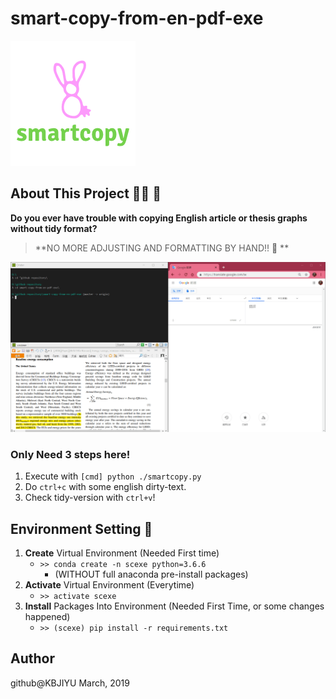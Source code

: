 # smart-copy-from-en-pdf-exe

![smartcopy-logo](/smartcopy.png)

## About This Project 🚀👑 🎈

**Do you ever have trouble with copying English article or thesis graphs without tidy format?** 
> **NO MORE ADJUSTING AND FORMATTING BY HAND!! 📢 **

![intro](/intro.gif)

### Only Need 3 steps here!

1. Execute with ``[cmd] python ./smartcopy.py``
2. Do ``ctrl+c`` with some english dirty-text.
3. Check tidy-version with ``ctrl+v``!

## Environment Setting 🚩

1. **Create** Virtual Environment (Needed First time)
    - `>> conda create -n scexe python=3.6.6`
      - (WITHOUT full anaconda pre-install packages)
2. **Activate** Virtual Environment (Everytime)
    - `>> activate scexe`
3. **Install** Packages Into Environment (Needed First Time, or some changes happened)
    - `>> (scexe) pip install -r requirements.txt`

## Author

github@KBJIYU 
March, 2019
